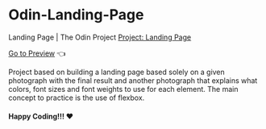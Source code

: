 # Odin-Landing-Page
Landing Page | The Odin Project
[Project: Landing Page](https://github.com/carlosfrontend/odin-landing-page)

[Go to Preview](https://carlosfrontend.github.io/odin-landing-page/) :point_left:

Project based on building a landing page based solely on a given photograph with the final result and another photograph that explains what colors, font sizes and font weights to use for each element. The main concept to practice is the use of flexbox.

#### Happy Coding!!! :heart: